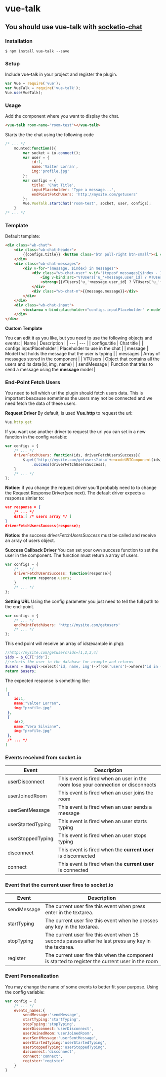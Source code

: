 # vue-talk
## You should use vue-talk with [socketio-chat](https://github.com/valterlorran/socketio-chat)
### Installation
```
$ npm install vue-talk --save
```
### Setup
Include vue-talk in your project and register the plugin.

```js
var Vue = require('vue');
var VueTalk = require('vue-talk');
Vue.use(VueTalk);
```

### Usage

Add the component where you want to display the chat.

```html
<vue-talk room-name="room-test"></vue-talk>
```

Starts the the chat using the following code

```js
/* ... */
    mounted:function(){
        var socket = io.connect();
        var user = {
            id:1,
            name:'Valter Lorran',
            img:'profile.jpg'
        };
        var configs = {
            title: 'Chat Title',
            inputPlaceholder: 'Type a message...',
            endPointFetchUsers: 'http://mysite.com/getusers'
        };
        Vue.VueTalk.startChat('room-test', socket, user, configs);
    }
/* ... */
```


### Template
Default template:

```html
<div class="wb-chat">
    <div class="wb-chat-header">
        {{configs.title}} <button class="btn pull-right btn-small"><i class="fa fa-cog"></i></button>
    </div>
    <div class="wb-chat-messages">
        <div v-for="(message, $index) in messages">
            <div class="wb-chat-user" v-if="(typeof messages[$index - 1] != 'undefined' && messages[$index - 1].user_id != message.user_id) || typeof messages[$index - 1] == 'undefined'">
                <img v-bind:src="VTUsers['u_'+message.user_id] ? VTUsers['u_'+message.user_id].img : ''" />
                <strong>{{VTUsers['u_'+message.user_id] ? VTUsers['u_'+message.user_id].name : ''}}</strong>
            </div>
            <div class="wb-chat-m">{{message.message}}</div>
        </div>
    </div>
    <div class="wb-chat-input">
        <textarea v-bind:placeholder="configs.inputPlaceholder" v-model="message" v-on:keyup.enter="sendMessage"></textarea>
    </div>
</div>
```
**Custom Template**



You can edit it as you like, but you need to use the following objects and events:
| Name | Description |
| --- | --- |
| configs.title | Chat title |
| configs.inputPlaceholder | Placeholder to use in the chat |
| message | Model that holds the message that the user is typing |
| messages | Array of messages stored in the component |
| VTUsers | Object that contains all the users and its data(id, img, name) |
| sendMessage | Function that tries to send a message using the **message** model |

### End-Point Fetch Users
You need to tell which url the plugin should fetch users data. This is important beacause sometimes the users may not be connected and we need fetch the data of these users.

**Request Driver**
By default, is used **Vue.http** to request the url:

```js
Vue.http.get
```

If you want use another driver to request the url you can set in a new function in the config variable:

```js
var configs = {
    /* ... */
    driverFetchUsers: function(ids, driverFetchUsersSuccess){
        $.get('http://mysite.com/getusers?ids='+encodeURIComponent(ids))
            .success(driverFetchUsersSuccess);
    }
    /* ... */
};
```

**Notice:** if you change the request driver you'll probably need to to change the Request Response Driver(see next). The default driver expects a response simlar to:

```json
var response = {
    /* ... */
    data:[ /* users array */ ]
}
driverFetchUsersSuccess(response);
``` 

**Notice:** the success *driverFetchUsersSuccess* must be called and receive an array of users object.

**Success Callback Driver**
You can set your own success function to set the user in the component. The function must return a array of users.

```js
var configs = {
    /* ... */
    driverFetchUsersSuccess: function(response){
        return response.users;
    }
    /* ... */
};
```

**Setting URL**
Using the config parameter you just need to tell the full path to the end-point.

```js
var configs = {
    /* ... */
    endPointFetchUsers: 'http://mysite.com/getusers'
    /* ... */
};
```

This end point will receive an array of ids(example in php):
```php
//http://mysite.com/getusers?ids=[1,2,3,4]
$ids = $_GET['ids'];
//selects the user in the database for example and returns
$users = $mysql->select('id, name, img')->from('users')->where('id in ('.join($ids,',').')');
return $users;
```
The expected response is something like:
```json
[
 {
    id:1,
    name:"Valter Lorran",
    img:"profile.jpg"
 },
 {
    id:2,
    name:"Vera Silviane",
    img:"profile.jpg"
 },
 /* ... */
]
```

### Events received from socket.io

| Event | Description |
| --- | --- |
| userDisconnect | This event is fired when an user in the room lose your connection or disconnects |
| userJoinedRoom | This event is fired when an user joins the room |
| userSentMessage | This event is fired when an user sends a message |
| userStartedTyping | This event is fired when an user starts typing |
| userStoppedTyping | This event is fired when an user stops typing |
| disconnect | This event is fired when the **current user** is disconnected |
| connect | This event is fired when the **current user** is connected |

### Event that the current user fires to socket.io

| Event | Description |
| --- | --- |
| sendMessage | The current user fire this event when press enter in the textarea. |
| startTyping | The current user fire this event when he presses any key in the textarea. |
| stopTyping | The current user fire this event when 15 seconds passes after he last press any key in the textarea. |
| register | The current user fire this when the component is started to register the current user in the room |

### Event Personalization

You may change the name of some events to better fit your purpose. Using the config variable:
```js
var config = {
    /* ... */
    events_names:{
        sendMessage:'sendMessage',
        startTyping:'startTyping',
        stopTyping:'stopTyping',
        userDisconnect:'userDisconnect',
        userJoinedRoom:'userJoinedRoom',
        userSentMessage:'userSentMessage',
        userStartedTyping:'userStartedTyping',
        userStoppedTyping:'userStoppedTyping',
        disconnect:'disconnect',
        connect:'connect',
        register:'register'
    }
}
```

